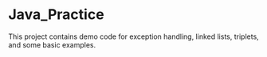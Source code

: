 # Java_Practice
This project contains demo code for exception handling, linked lists, triplets, and some basic examples.
